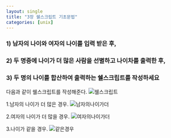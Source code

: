 ```yaml
---
layout: single
title: "3장 쉘스크립트 기초문법"
categories: [unix]
---
```


### 1) 남자의 나이와 여자의 나이를 입력 받은 후,
### 2) 두 명중에 나이가 더 많은 사람을 선별하고 나이차를 출력한 후,
### 3) 두 명의 나이를 합산하여 출력하는 쉘스크립트를 작성하세요

다음과 같이 쉘스크립트를 작성해준다.
![쉘스크립트](https://github.com/hyunchan123/hyunchan123.github.io/assets/48408195/16698038-ea2d-461b-b1f7-14c096db92a9)


1.남자의 나이가 더 많은 경우.
![남자의나이가더](https://github.com/hyunchan123/hyunchan123.github.io/assets/48408195/00db00b7-21b9-441a-a028-a88565c30091)


2.여자의 나이가 더 많을 경우.
![여자의나이가더](https://github.com/hyunchan123/hyunchan123.github.io/assets/48408195/a9043dfa-59d4-45ac-8c39-561028387489)


3.나이가 같을 경우.
![같은경우](https://github.com/hyunchan123/hyunchan123.github.io/assets/48408195/548b2a22-4206-452a-ba25-a1e808f8f726)

